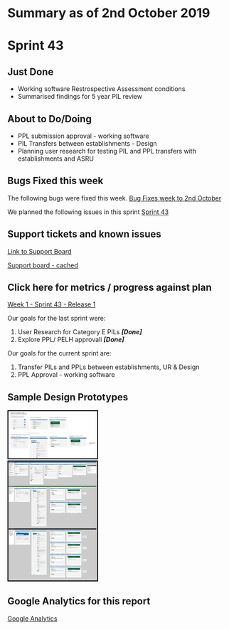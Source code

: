 # Summary as of 2nd October 2019 

# Sprint 43

## Just Done
* Working software Restrospective Assessment conditions
* Summarised findings for 5 year PIL review

## About to Do/Doing
* PPL submission approval - working software
* PIL Transfers between establishments - Design
* Planning user research for testing PIL and PPL transfers with establishments and ASRU

## Bugs Fixed this week
The following bugs were fixed this week.
[Bug Fixes week to 2nd October](graphs/bugs02102019.jpg)

We planned the following issues in this sprint 
[Sprint 43](graphs/sprint02102019.png)

## Support tickets and known issues
[Link to Support Board](https://jira.digital.homeoffice.gov.uk/secure/RapidBoard.jspa?rapidView=331&selectedIssue=ALS-47)

[Support board - cached](graphs/supportBoard02102019.jpg)

## Click here for metrics / progress against plan
[Week 1 - Sprint 43 - Release 1](graphs/progress02102019.png)

Our goals for the last sprint were:
1. User Research for Category E PILs ***[Done]*** 
2. Explore PPL/ PELH approvali ***[Done]***

Our goals for the current sprint are:
1. Transfer PILs and PPLs between establishments, UR & Design 
2. PPL Approval - working software

## Sample Design Prototypes
<a href="graphs/proto1_02102019.png"><img src="graphs/proto1_02102019.png" alt="HTML5 Icon" width="200" style="border:2px solid black"></a>
<br>
<a href="graphs/proto2_02102019.png"><img src="graphs/proto2_02102019.png" alt="HTML5 Icon" width="200" style="border:2px solid black"></a>
<br>


## Google Analytics for this report
[Google Analytics](graphs/GA02102019.jpg)

